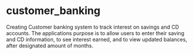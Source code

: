 # customer_banking
Creating Customer banking system to track interest on savings and CD accounts.
The applications purpose is to allow users to enter their saving and CD information,
to see interest earned, and to view updated balances, after designated amount of months. 